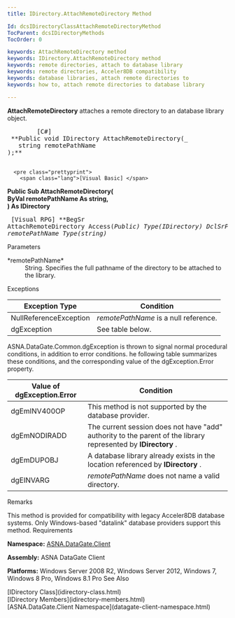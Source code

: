 ```yaml
---
title: IDirectory.AttachRemoteDirectory Method

Id: dcsIDirectoryClassAttachRemoteDirectoryMethod
TocParent: dcsIDirectoryMethods
TocOrder: 0

keywords: AttachRemoteDirectory method
keywords: IDirectory.AttachRemoteDirectory method
keywords: remote directories, attach to database library
keywords: remote directories, Acceler8DB compatibility
keywords: database libraries, attach remote directories to
keywords: how to, attach remote directories to database library

---
```


**AttachRemoteDirectory** attaches a remote directory to an database library object.
<pre class="prettyprint">
        <span class="lang">[C#]</span>
 **Public void IDirectory AttachRemoteDirectory(_<br />   string remotePathName <br />);** 
      </pre>
      <pre class="prettyprint">
        <span class="lang">[Visual Basic] </span>
 **Public Sub AttachRemoteDirectory(<br />   ByVal remotePathName As string,<br />) As IDirectory** 
      </pre>
      <pre class="prettyprint">
        <span class="lang">[Visual RPG]</span>
 **BegSr AttachRemoteDirectory Access(*Public) Type(IDirectory)
   DclSrParm remotePathName Type(*string)** 
      </pre>

Parameters

<dl>
        <dt>
 *remotePathName* 
        </dt>
        <dd>
String. Specifies the full pathname of the directory to be attached to the library.
</dd>
</dl>

Exceptions



| Exception Type | Condition |
| ---- | ---- |
| NullReferenceException | *remotePathName* is a null reference. |
| dgException | See table below. |



ASNA.DataGate.Common.dgException is thrown to signal normal procedural conditions, in addition to error conditions. he following table summarizes these conditions, and the corresponding value of the dgException.Error property.
<br />



| Value of dgException.Error | Condition |
| ---- | ---- |
| dgEmINV400OP | This method is not supported by the database provider. |
| dgEmNODIRADD | The current session does not have "add" authority to the parent of the library represented by **IDirectory** . |
| dgEmDUPOBJ | A database library already exists in the location referenced by **IDirectory** . |
| dgEINVARG | *remotePathName* does not name a valid directory. |



Remarks

This method is provided for compatibility with legacy Acceler8DB database systems. Only Windows-based "datalink" database providers support this method.
Requirements

<span> **Namespace:** [ASNA.DataGate.Client](datagate-client-namespace.html) </span> 

<span> **Assembly:** ASNA DataGate Client</span> 

<span> **Platforms:** Windows Server 2008 R2, Windows Server 2012, Windows 7, Windows 8 Pro, Windows 8.1 Pro</span> 
See Also

<dl />
      [IDirectory Class](idirectory-class.html) <br />[IDirectory Members](idirectory-members.html)<br />[ASNA.DataGate.Client Namespace](datagate-client-namespace.html)

